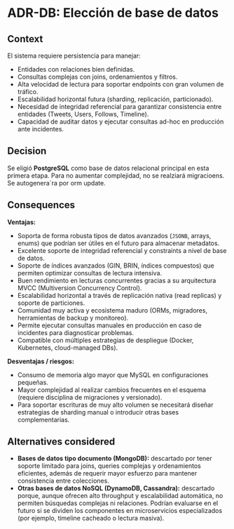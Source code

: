 # ADR-DB: Elección de base de datos

## Context
El sistema requiere persistencia para manejar:
- Entidades con relaciones bien definidas.
- Consultas complejas con joins, ordenamientos y filtros.
- Alta velocidad de lectura para soportar endpoints con gran volumen de tráfico.
- Escalabilidad horizontal futura (sharding, replicación, particionado).
- Necesidad de integridad referencial para garantizar consistencia entre entidades (Tweets, Users, Follows, Timeline).
- Capacidad de auditar datos y ejecutar consultas ad-hoc en producción ante incidentes.

## Decision
Se eligió **PostgreSQL** como base de datos relacional principal en esta primera etapa. 
Para no aumentar complejidad, no se realziará migracioens. Se autogenera´ra por orm update.

## Consequences

**Ventajas:**
- Soporta de forma robusta tipos de datos avanzados (`JSONB`, arrays, enums) que podrían ser útiles en el futuro para almacenar metadatos.
- Excelente soporte de integridad referencial y constraints a nivel de base de datos.
- Soporte de índices avanzados (GIN, BRIN, índices compuestos) que permiten optimizar consultas de lectura intensiva.
- Buen rendimiento en lecturas concurrentes gracias a su arquitectura MVCC (Multiversion Concurrency Control).
- Escalabilidad horizontal a través de replicación nativa (read replicas) y soporte de particiones.
- Comunidad muy activa y ecosistema maduro (ORMs, migradores, herramientas de backup y monitoreo).
- Permite ejecutar consultas manuales en producción en caso de incidentes para diagnosticar problemas.
- Compatible con múltiples estrategias de despliegue (Docker, Kubernetes, cloud-managed DBs).

**Desventajas / riesgos:**
- Consumo de memoria algo mayor que MySQL en configuraciones pequeñas.
- Mayor complejidad al realizar cambios frecuentes en el esquema (requiere disciplina de migraciones y versionado).
- Para soportar escrituras de muy alto volumen se necesitará diseñar estrategias de sharding manual o introducir otras bases complementarias.

## Alternatives considered
- **Bases de datos tipo documento (MongoDB):** descartado por tener soporte limitado para joins, queries complejas y ordenamientos eficientes, además de requerir mayor esfuerzo para mantener consistencia entre colecciones.
- **Otras bases de datos NoSQL (DynamoDB, Cassandra):** descartado porque, aunque ofrecen alto throughput y escalabilidad automática, no permiten búsquedas complejas ni relaciones. Podrían evaluarse en el futuro si se dividen los componentes en microservicios especializados (por ejemplo, timeline cacheado o lectura masiva).
